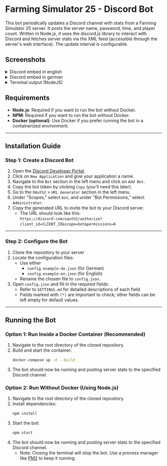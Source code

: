 # Farming Simulator 25 - Discord Bot

This bot periodically updates a Discord channel with stats from a Farming Simulator 25 server. 
It posts the server name, password, time, and player count. Written in Node.js, it uses the 
discord.js library to interact with Discord and fetches server stats via the XML feed 
(accessible through the server's web interface). The update interval is configurable.


## Screenshots

<details>
<summary>Discord embed in english</summary>

![discord_en.png](misc%2Fimages%2Fdiscord_en.png)

</details>

<details>
<summary>Discord embed in german</summary>

![discord_de.png](misc%2Fimages%2Fdiscord_de.png)

</details>

<details>
<summary>Terminal output (NodeJS)</summary>

![bot_terminal.png](misc%2Fimages%2Fbot_terminal.png)

</details>

## Requirements

- **Node.js**: Required if you want to run the bot without Docker.
- **NPM**: Required if you want to run the bot without Docker.
- **Docker (optional)**: Use Docker if you prefer running the bot in a containerized environment.

---

## Installation Guide

### Step 1: Create a Discord Bot

1. Open the [Discord Developer Portal](https://discord.com/developers/applications).
2. Click on `New Application` and give your application a name.
3. Navigate to the `Bot` section in the left menu and click on `Add Bot`.
4. Copy the bot token by clicking `Copy` (you'll need this later).
5. Go to the `OAuth2` > `URL Generator` section in the left menu.
6. Under "Scopes," select `bot`, and under "Bot Permissions," select `Administrator`.
7. Copy the generated URL to invite the bot to your Discord server.
   - The URL should look like this:
     `https://discord.com/oauth2/authorize?client_id=CLIENT_ID&scope=bot&permissions=8`

---

### Step 2: Configure the Bot

1. Clone the repository to your server
2. Locate the configuration files:
   - Use either 
     - `config.example-de.json` (for German) 
     - `config.example-en.json` (for English)
   - Rename the chosen file to `config.json`.
3. Open `config.json` and fill in the required fields:
   - Refer to `SETTINGS.md` for detailed descriptions of each field.
   - Fields marked with `(*)` are important to check; other fields can be left empty for default values.

---

## Running the Bot

### Option 1: Run Inside a Docker Container (Recommended)

1. Navigate to the root directory of the cloned repository.
2. Build and start the container:
   ```bash
   docker-compose up -d --build
   ```
3. The bot should now be running and posting server stats to the specified Discord channel.

### Option 2: Run Without Docker (Using Node.js)

1. Navigate to the root directory of the cloned repository.
2. Install dependencies:
   ```bash
   npm install
   ```
3. Start the bot:
   ```bash
   npm start
   ```
4. The bot should now be running and posting server stats to the specified Discord channel.
   - Note: Closing the terminal will stop the bot. Use a process manager like [PM2](https://pm2.io/) to keep it running.
